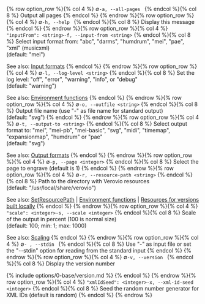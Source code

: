 {% row option_row %}{% col 4 %} <span class="lang1">∅</span><span class="lang2">`-a, --all-pages `</span> {% endcol %}{% col 8 %} Output all pages {% endcol %}
{% endrow %}{% row option_row %}{% col 4 %} <span class="lang1">∅</span><span class="lang2">`-h, --help `</span> {% endcol %}{% col 8 %} Display this message {% endcol %}
{% endrow %}{% row option_row %}{% col 4 %} <span class="lang1">`"inputFrom": <string>`</span><span class="lang2">`-f, --input-from <string>`</span> {% endcol %}{% col 8 %} Select input format from: &quot;abc&quot;, &quot;darms&quot;, &quot;humdrum&quot;, &quot;mei&quot;, &quot;pae&quot;, &quot;xml&quot; (musicxml)<br/>(default: "mei")

See also: [Input formats](/toolkit-reference/input-formats.html) {% endcol %}
{% endrow %}{% row option_row %}{% col 4 %} <span class="lang1">∅</span><span class="lang2">`-l, --log-level <string>`</span> {% endcol %}{% col 8 %} Set the log level: &quot;off&quot;, &quot;error&quot;, &quot;warning&quot;, &quot;info&quot;, or &quot;debug&quot;<br/>(default: "warning")

See also: [Environment functions](/toolkit-reference/environment-functions.html) {% endcol %}
{% endrow %}{% row option_row %}{% col 4 %} <span class="lang1">∅</span><span class="lang2">`-o, --outfile <string>`</span> {% endcol %}{% col 8 %} Output file name (use &quot;-&quot; as file name for standard output)<br/>(default: "svg") {% endcol %}
{% endrow %}{% row option_row %}{% col 4 %} <span class="lang1">∅</span><span class="lang2">`-t, --output-to <string>`</span> {% endcol %}{% col 8 %} Select output format to: &quot;mei&quot;, &quot;mei-pb&quot;, &quot;mei-basic&quot;, &quot;svg&quot;, &quot;midi&quot;, &quot;timemap&quot;, &quot;expansionmap&quot;, &quot;humdrum&quot; or &quot;pae&quot;<br/>(default: "svg")

See also: [Output formats](/toolkit-reference/output-formats.html) {% endcol %}
{% endrow %}{% row option_row %}{% col 4 %} <span class="lang1">∅</span><span class="lang2">`-p, --page <integer>`</span> {% endcol %}{% col 8 %} Select the page to engrave (default is 1) {% endcol %}
{% endrow %}{% row option_row %}{% col 4 %} <span class="lang1">∅</span><span class="lang2">`-r, --resource-path <string>`</span> {% endcol %}{% col 8 %} Path to the directory with Verovio resources<br/>(default: "/usr/local/share/verovio")

See also: [SetResourcePath](/toolkit-reference/toolkit-methods.html#setresourcepath) \| [Environment functions](/toolkit-reference/environment-functions.html) \| [Resources for versions built locally](/installing-or-building-from-sources/python.html#resources-for-versions-built-locally) {% endcol %}
{% endrow %}{% row option_row %}{% col 4 %} <span class="lang1">`"scale": <integer>`</span><span class="lang2">`-s, --scale <integer>`</span> {% endcol %}{% col 8 %} Scale of the output in percent (100 is normal size)<br/>(default: 100; min: 1; max: 1000)

See also: [Scaling](/advanced-topics/controlling-the-svg-output.html#scaling) {% endcol %}
{% endrow %}{% row option_row %}{% col 4 %} <span class="lang1">∅</span><span class="lang2">`- , --stdin `</span> {% endcol %}{% col 8 %} Use &quot;-&quot; as input file or set the &quot;--stdin&quot; option for reading from the standard input {% endcol %}
{% endrow %}{% row option_row %}{% col 4 %} <span class="lang1">∅</span><span class="lang2">`-v, --version `</span> {% endcol %}{% col 8 %} Display the version number

{% include options/0-base/version.md %} {% endcol %}
{% endrow %}{% row option_row %}{% col 4 %} <span class="lang1">`"xmlIdSeed": <integer>`</span><span class="lang2">`-x, --xml-id-seed <integer>`</span> {% endcol %}{% col 8 %} Seed the random number generator for XML IDs (default is random) {% endcol %}
{% endrow %}